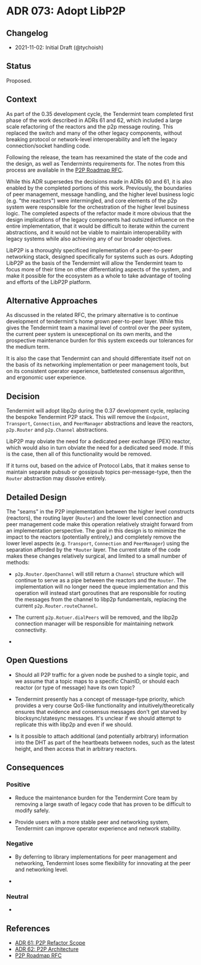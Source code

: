 # ADR 073: Adopt LibP2P

## Changelog

- 2021-11-02: Initial Draft (@tychoish)

## Status

Proposed. 

## Context

As part of the 0.35 development cycle, the Tendermint team completed
first phase of the work described in ADRs 61 and 62, which included a
large scale refactoring of the reactors and the p2p message
routing. This replaced the switch and many of the other legacy
components, without breaking protocol or network-level
interoperability and left the legacy connection/socket handling code. 

Following the release, the team has reexamined the state of the code
and the design, as well as Tendermints requirements for. The notes
from this process are available in the [P2P Roadmap
RFC](../rfc/rfc-000-p2p.rst).

While this ADR supersedes the decisions made in ADRs 60 and 61, it is
also enabled by the completed portions of this work. Previously, the
boundaries of peer management, message handling, and the higher level
business logic (e.g. "the reactors") were intermingled, and core
elements of the p2p system were responsible for the orchestration of
the higher level business logic. The completed aspects of the refactor
made it more obvious that the design implications of the legacy
components had outsized influence on the entire implementation, that
it would be difficult to iterate within the current abstractions, and
it would not be viable to maintain interoperability with legacy
systems while also achieving any of our broader objectives.

LibP2P is a thoroughly specificed implementation of a peer-to-peer
networking stack, designed specifically for systems such as
ours. Adopting LibP2P as the basis of the Tendermint will allow the
Tendermint team to focus more of their time on other differentiating
aspects of the system, and make it possible for the ecosystem as a
whole to take advantage of tooling and efforts of the LibP2P
platform.

## Alternative Approaches

As discussed in the related RFC, the primary alternative is to
continue development of tendermint's home grown peer-to-peer
layer. While this gives the Tendermint team a maximal level of control
over the peer system, the current peer system is unexceptional on its
own merits, and the prospective maintenance burden for this system
exceeds our tolerances for the medium term. 

It is also the case that Tendermint can and should differentiate
itself not on the basis of its networking implementation or peer
management tools, but on its consistent operator experience,
battletested consensus algorithm, and ergonomic user experience.

## Decision

Tendermint will adopt libp2p during the 0.37 development cycle,
replacing the bespoke Tendermint P2P stack. This will remove the
`Endpoint`, `Transport`, `Connection`, and `PeerManager` abstractions
and leave the reactors, `p2p.Router` and `p2p.Channel`
abstractions. 

LibP2P may obviate the need for a dedicated peer exchange (PEX)
reactor, which would also in turn obviate the need for a dedicated
seed mode. If this is the case, then all of this functionality would
be removed.

If it turns out, based on the advice of Protocol Labs, that it makes
sense to maintain separate pubsub or gossipsub topics
per-message-type, then the `Router` abstraction may dissolve
entirely.

## Detailed Design

The "seams" in the P2P implementation between the higher level
constructs (reactors), the routing layer (`Router`) and the lower
level connection and peer management code make this operation
relatively straight forward from an implementation perspective. The
goal in this design is to minimize the impact to the reactors
(potentially entirely,) and completely remove the lower level
aspects (e.g. `Transport`, `Connection` and `PeerManager`) using the
separation afforded by the `*Router` layer. The current state of the
code makes these changes relatively surgical, and limited to a small
number of methods: 

- `p2p.Router.OpenChannel` will still return a `Channel` structure
  which will continue to serve as a pipe between the reactors and the
  `Router`. The implementation will no longer need the queue
  implementation and this operation will instead start goroutines that
  are responsible for routing the messages from the channel to libp2p
  fundamentals, replacing the current `p2p.Router.routeChannel`.
  
- The current `p2p.Rotuer.dialPeers` will be removed, and the libp2p
  connection manager will be responsible for maintaining network
  connectivity. 

- 

## Open Questions

- Should all P2P traffic for a given node be pushed to a single topic,
  and we assume that a topic maps to a specific ChainID, or should
  each reactor (or type of message) have its own topic?
  
- Tendermint presently has a concept of message-type priority, which
  provides a very course QoS-like functionality and
  intuitively/theoretically ensures that evidence and consensus
  messages don't get starved by blocksync/statesync messages. It's
  unclear if we should attempt to replicate this with libp2p and even
  if we should.

- Is it possible to attach additional (and potentially arbitrary)
  information into the DHT as part of the heartbeats between nodes,
  such as the latest height, and then access that in arbitrary
  reactors. 

## Consequences

### Positive

- Reduce the maintenance burden for the Tendermint Core team by
  removing a large swath of legacy code that has proven to be
  difficult to modify safely.
  
- Provide users with a more stable peer and networking system,
  Tendermint can improve operator experience and network stability.

### Negative

- By deferring to library implementations for peer management and
  networking, Tendermint loses some flexibility for innovating at the
  peer and networking level.

- 

### Neutral

- 

## References

- [ADR 61: P2P Refactor Scope](./adr-061-p2p-refactor-scope.md)
- [ADR 62: P2P Architecture](./adr-062-p2p-architecture.md)
- [P2P Roadmap RFC](../rfc/rfc-000-p2p.rst)
